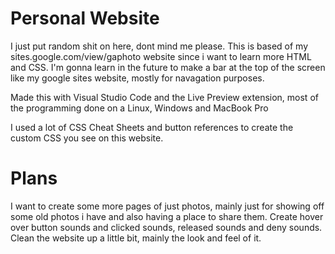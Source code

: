 # Personal Website

I just put random shit on here, dont mind me please. This is based of my sites.google.com/view/gaphoto website since i want to learn more HTML and CSS.
I'm gonna learn in the future to make a bar at the top of the screen like my google sites website, mostly for navagation purposes.

Made this with Visual Studio Code and the Live Preview extension, most of the programming done on a Linux, Windows and MacBook Pro

I used a lot of CSS Cheat Sheets and button references to create the custom CSS you see on this website.

# Plans

I want to create some more pages of just photos, mainly just for showing off some old photos i have and also having a place to share them.
Create hover over button sounds and clicked sounds, released sounds and deny sounds.
Clean the website up a little bit, mainly the look and feel of it.

